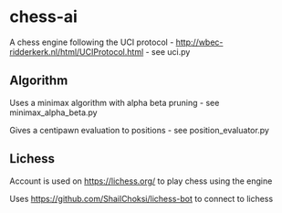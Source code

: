 # chess-ai
A chess engine following the UCI protocol - http://wbec-ridderkerk.nl/html/UCIProtocol.html - see uci.py

## Algorithm
Uses a minimax algorithm with alpha beta pruning - see minimax_alpha_beta.py

Gives a centipawn evaluation to positions - see position_evaluator.py

## Lichess
Account is used on https://lichess.org/ to play chess using the engine

Uses https://github.com/ShailChoksi/lichess-bot to connect to lichess